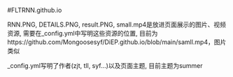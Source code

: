 #FLTRNN.github.io

RNN.PNG, DETAILS.PNG, result.PNG, small.mp4是放进页面展示的图片、视频资源, 需要在_config.yml中写明这些资源的位置, 目前为https://github.com/Mongoosesyf/DiEP.github.io/blob/main/samll.mp4，图片类似

_config.yml写明了作者(zjt, tll, syf...)以及页面主题, 目前主题为summer

